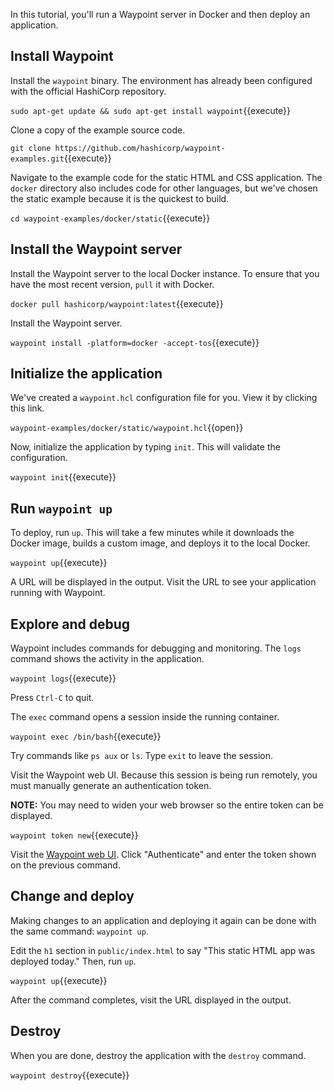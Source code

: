 In this tutorial, you'll run a Waypoint server in Docker and then deploy an application.

## Install Waypoint

Install the `waypoint` binary. The environment has already been configured with the official HashiCorp repository.

`sudo apt-get update && sudo apt-get install waypoint`{{execute}}

Clone a copy of the example source code.

`git clone https://github.com/hashicorp/waypoint-examples.git`{{execute}}

Navigate to the example code for the static HTML and CSS application. The `docker` directory also includes code for other languages, but we've chosen the static example because it is the quickest to build.

`cd waypoint-examples/docker/static`{{execute}}

## Install the Waypoint server

Install the Waypoint server to the local Docker instance. To ensure that you have the most recent version, `pull` it with Docker.

`docker pull hashicorp/waypoint:latest`{{execute}}

Install the Waypoint server.

`waypoint install -platform=docker -accept-tos`{{execute}}

## Initialize the application

We've created a `waypoint.hcl` configuration file for you. View it by clicking this link.

`waypoint-examples/docker/static/waypoint.hcl`{{open}}

Now, initialize the application by typing `init`. This will validate the configuration.

`waypoint init`{{execute}}

## Run `waypoint up`

To deploy, run `up`. This will take a few minutes while it downloads the Docker image, builds a custom image, and deploys it to the local Docker.

`waypoint up`{{execute}}

A URL will be displayed in the output. Visit the URL to see your application running with Waypoint.

## Explore and debug

Waypoint includes commands for debugging and monitoring. The `logs` command shows the activity in the application.

`waypoint logs`{{execute}}

Press `Ctrl-C` to quit.

The `exec` command opens a session inside the running container.

`waypoint exec /bin/bash`{{execute}}

Try commands like `ps aux` or `ls`. Type `exit` to leave the session.

Visit the Waypoint web UI. Because this session is being run remotely, you must manually generate an authentication token.

**NOTE:** You may need to widen your web browser so the entire token can be displayed.

`waypoint token new`{{execute}}

Visit the [Waypoint web UI](https://[[HOST_SUBDOMAIN]]-9702-[[KATACODA_HOST]].environments.katacoda.com/). Click "Authenticate" and enter the token shown on the previous command.

## Change and deploy

Making changes to an application and deploying it again can be done with the same command: `waypoint up`.

Edit the `h1` section in `public/index.html` to say "This static HTML app was deployed today." Then, run `up`.

`waypoint up`{{execute}}

After the command completes, visit the URL displayed in the output.

## Destroy

When you are done, destroy the application with the `destroy` command.

`waypoint destroy`{{execute}}
